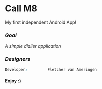 
# Call M8

My first independent Android App!
### *Goal*
*A simple dialler application*

### *Designers*
```css
Developer:         Fletcher van Ameringen
```

#### Enjoy :)


